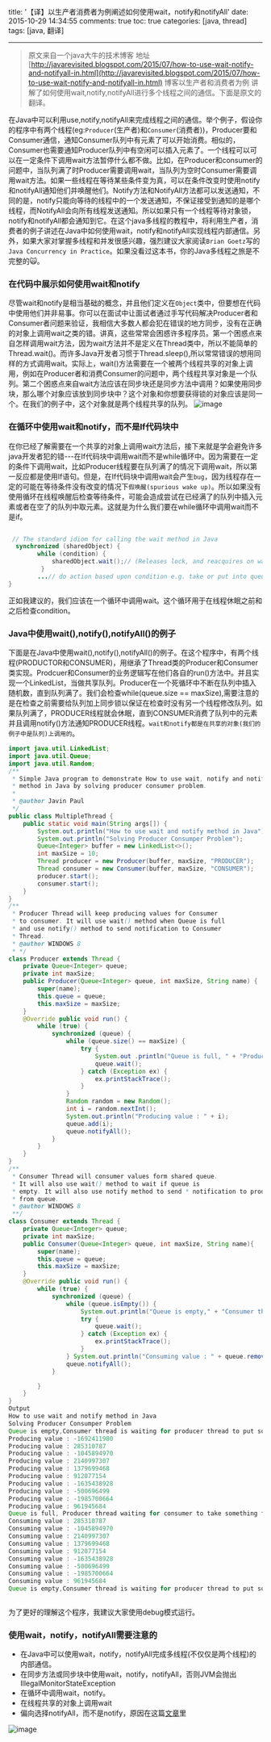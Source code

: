 title: '【译】以生产者消费者为例阐述如何使用wait，notify和notifyAll'
date: 2015-10-29 14:34:55
comments: true
toc: true
categories: [java, thread]
tags: [java, 翻译]
 	
---
> 原文来自一个java大牛的技术博客 地址[http://javarevisited.blogspot.com/2015/07/how-to-use-wait-notify-and-notifyall-in.html](http://javarevisited.blogspot.com/2015/07/how-to-use-wait-notify-and-notifyall-in.html) 博客以生产者和消费者为例 讲解了如何使用wait,notify,notifyAll进行多个线程之间的通信。下面是原文的翻译。


在Java中可以利用use,notify,notifyAll来完成线程之间的通信。举个例子，假设你的程序中有两个线程(eg:`Producer`(生产者)和`Consumer`(消费者))，Producer要和Consumer通信，通知Consumer队列中有元素了可以开始消费。相似的，Consumer也需要通知Producer队列中有空闲可以插入元素了。一个线程可以可以在一定条件下调用wait方法暂停什么都不做。比如，在Producer和consumer的问题中，当队列满了时Producer需要调用wait，当队列为空时Consumer需要调用wait方法。如果一些线程在等待某些条件变为真，可以在条件改变时使用notify和notifyAll通知他们并唤醒他们。Notify方法和NotifyAll方法都可以发送通知，不同的是，notify只能向等待的线程中的一个发送通知，不保证接受到通知的是哪个线程，而NotifyAll会向所有线程发送通知。所以如果只有一个线程等待对象锁，notify和notifyAll都会通知到它。在这个java多线程的教程中，将利用生产者，消费者的例子讲述在Java中如何使用wait，notify和notifyAll实现线程内部通信。另外，如果大家对掌握多线程和并发很感兴趣，强烈建议大家阅读`Brian Goetz`写的`Java Concurrency in Practice`。如果没看过这本书，你的Java多线程之旅是不完整的🙀。


<!-- more -->

### 在代码中展示如何使用wait和notify

尽管wait和notify是相当基础的概念，并且他们定义在`Object`类中，但要想在代码中使用他们并非易事。你可以在面试中让面试者通过手写代码解决Producer者和Consumer者问题来验证，我相信大多数人都会犯在错误的地方同步，没有在正确的对象上调用wait之类的错。讲真，这些常常会困惑许多程序员。第一个困惑点来自怎样调用wait方法，因为wait方法并不是定义在Thread类中，所以不能简单的Thread.wait()。而许多Java开发者习惯于Thread.sleep(),所以常常错误的想用同样的方式调用wait。实际上，wait()方法需要在一个被两个线程共享的对象上调用，例如在Producer者和消费Consumer的问题中，两个线程共享对象是一个队列。第二个困惑点来自wait方法应该在同步块还是同步方法中调用？如果使用同步块，那么哪个对象应该放到同步块中？这个对象和你想要获得锁的对象应该是同一个。在我们的例子中，这个对象就是两个线程共享的队列。
![image](/images/wait1.jpg)

### 在循环中使用wait和notify，而不是If代码块中

在你已经了解需要在一个共享的对象上调用wait方法后，接下来就是学会避免许多java开发者犯的错---在If代码块中调用wait而不是while循环中。因为需要在一定的条件下调用wait，比如Producer线程要在队列满了的情况下调用wait，所以第一反应都是使用If语句。但是，在If代码块中调用wait会产生`bug`，因为线程存在一定的可能在等待条件没有改变的情况下`假唤醒(spurious wake up)`。所以如果没有使用循环在线程唤醒后检查等待条件，可能会造成尝试在已经满了的队列中插入元素或者在空了的队列中取元素。这就是为什么我们要在while循环中调用wait而不是if。

```java

 // The standard idiom for calling the wait method in Java
  synchronized (sharedObject) {
        while (condition) {
            sharedObject.wait();// (Releases lock, and reacquires on wakeup)
         } 
        ...// do action based upon condition e.g. take or put into queue
}
```
正如我建议的，我们应该在一个循环中调用wait。这个循环用于在线程休眠之前和之后检查condition。

### Java中使用wait(),notify(),notifyAll()的例子

下面是在Java中使用wait(),notify(),notifyAll()的例子。在这个程序中，有两个线程(PRODUCTOR和CONSUMER)，用继承了Thread类的Producer和Consumer类实现。Prodcuer和Consumer的业务逻辑写在他们各自的run()方法中。并且实现一个LinkedList，当做共享队列。Producer在一个死循环中不断在队列中插入随机数，直到队列满了。我们会检查while(queue.size == maxSize),需要注意的是在检查之前需要给队列加上同步锁以保证在检查时没有另一个线程修改队列。如果队列满了，PRODUCER线程就会休眠，直到CONSUMER消费了队列中的元素并且调用notify()方法通知PRODUCER线程。`wait和notify都是在共享的对象(我们的例子中是队列)上调用的`。

```java
import java.util.LinkedList;
import java.util.Queue;
import java.util.Random;
/**
 * Simple Java program to demonstrate How to use wait, notify and notifyAll()
 * method in Java by solving producer consumer problem.
 *
 * @author Javin Paul
 */
public class MultipleThread {
    public static void main(String args[]) {
        System.out.println("How to use wait and notify method in Java");
        System.out.println("Solving Producer Consumper Problem");
        Queue<Integer> buffer = new LinkedList<>();
        int maxSize = 10;
        Thread producer = new Producer(buffer, maxSize, "PRODUCER");
        Thread consumer = new Consumer(buffer, maxSize, "CONSUMER");
        producer.start();
        consumer.start();
    }
}
/**
 * Producer Thread will keep producing values for Consumer
 * to consumer. It will use wait() method when Queue is full
 * and use notify() method to send notification to Consumer
 * Thread.
 * @author WINDOWS 8
 * */
class Producer extends Thread {
    private Queue<Integer> queue;
    private int maxSize;
    public Producer(Queue<Integer> queue, int maxSize, String name) {
        super(name);
        this.queue = queue;
        this.maxSize = maxSize;
    }
    @Override public void run() {
        while (true) {
            synchronized (queue) {
                while (queue.size() == maxSize) {
                    try {
                        System.out .println("Queue is full, " + "Producer thread waiting for " + "consumer to take something from queue");
                        queue.wait();
                    } catch (Exception ex) {
                        ex.printStackTrace();
                    }
                }
                Random random = new Random();
                int i = random.nextInt();
                System.out.println("Producing value : " + i);
                queue.add(i);
                queue.notifyAll();
            }
        }
    }
}
/**
 * Consumer Thread will consumer values form shared queue.
 * It will also use wait() method to wait if queue is
 * empty. It will also use notify method to send * notification to producer thread after consuming values
 * from queue.
 * @author WINDOWS 8
 **/
class Consumer extends Thread {
    private Queue<Integer> queue;
    private int maxSize;
    public Consumer(Queue<Integer> queue, int maxSize, String name){
        super(name);
        this.queue = queue;
        this.maxSize = maxSize;
    }
    @Override public void run() {
        while (true) {
            synchronized (queue) {
                while (queue.isEmpty()) {
                    System.out.println("Queue is empty," + "Consumer thread is waiting" + " for producer thread to put something in queue");
                    try {
                        queue.wait();
                    } catch (Exception ex) {
                        ex.printStackTrace();
                    }
                } System.out.println("Consuming value : " + queue.remove());
                queue.notifyAll();
            }

        }
    }
}
Output 
How to use wait and notify method in Java 
Solving Producer Consumper Problem 
Queue is empty,Consumer thread is waiting for producer thread to put something in queue 
Producing value : -1692411980 
Producing value : 285310787 
Producing value : -1045894970 
Producing value : 2140997307 
Producing value : 1379699468 
Producing value : 912077154 
Producing value : -1635438928 
Producing value : -500696499 
Producing value : -1985700664 
Producing value : 961945684 
Queue is full, Producer thread waiting for consumer to take something from queue Consuming value : -1692411980 
Consuming value : 285310787 
Consuming value : -1045894970 
Consuming value : 2140997307 
Consuming value : 1379699468 
Consuming value : 912077154 
Consuming value : -1635438928 
Consuming value : -500696499 
Consuming value : -1985700664 
Consuming value : 961945684 
Queue is empty,Consumer thread is waiting for producer thread to put something in queue



```
为了更好的理解这个程序，我建议大家使用debug模式运行。

### 使用wait，notify，notifyAll需要注意的

- 在Java中可以使用wait，notify，notifyAll完成多线程(不仅仅是两个线程)的内部通信。
- 在同步方法或同步块中使用wait，notify，notifyAll，否则JVM会抛出IllegalMonitorStateException
- 在循环中调用wait，notify。
- 在线程共享的对象上调用wait
- 偏向选择notifyAll，而不是notify，原因在这篇[文章](http://javarevisited.blogspot.sg/2012/10/difference-between-notify-and-notifyall-java-example.html)里

![image](/images/wait2.jpg)


